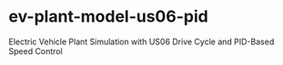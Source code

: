 # ev-plant-model-us06-pid
Electric Vehicle Plant Simulation with US06 Drive Cycle and PID-Based Speed Control
